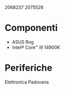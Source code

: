 2068237
2075528

# Componenti
- ASUS Rog
- Intel® Core™ i9 14900K

# Periferiche


Elettronica Padovana
